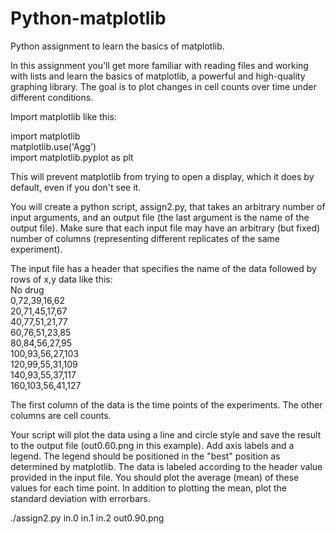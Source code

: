 # Python-matplotlib
Python assignment to learn the basics of matplotlib.

In this assignment you'll get more familiar with reading files and working with lists and learn the basics of matplotlib, a powerful and high-quality graphing library. The goal is to plot changes in cell counts over time under different conditions.

Import matplotlib like this:  

import matplotlib    
matplotlib.use('Agg')     
import matplotlib.pyplot as plt     

This will prevent matplotlib from trying to open a display, which it does by default, even if you don't see it.

You will create a python script, assign2.py, that takes an arbitrary number of input arguments, and an output file (the last argument is the name of the output file). Make sure that each input file may have an arbitrary (but fixed) number of columns (representing different replicates of the same experiment).

The input file has a header that specifies the name of the data followed by rows of x,y data like this:  
No drug  
0,72,39,16,62  
20,71,45,17,67  
40,77,51,21,77  
60,76,51,23,85  
80,84,56,27,95  
100,93,56,27,103  
120,99,55,31,109  
140,93,55,37,117  
160,103,56,41,127  

The first column of the data is the time points of the experiments. The other columns are cell counts.

Your script will plot the data using a line and circle style and save the result to the output file (out0.60.png in this example).
Add axis labels and a legend. The legend should be positioned in the "best" position as determined by matplotlib. The data is labeled according to the header value provided in the input file. You should plot the average (mean) of these values for each time point. In addition to plotting the mean, plot the standard deviation with errorbars.

./assign2.py  in.0 in.1 in.2 out0.90.png





